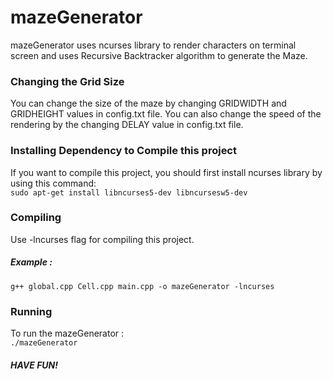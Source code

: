 # mazeGenerator
mazeGenerator uses ncurses library to render characters on terminal screen and uses Recursive Backtracker algorithm to generate the Maze.

### Changing the Grid Size
You can change the size of the maze by changing GRIDWIDTH and GRIDHEIGHT values in config.txt file. You can also change the speed of the rendering by the changing DELAY value in config.txt file.

### Installing Dependency to Compile this project

If you want to compile this project, you should first install ncurses library by using this command: <br />
`sudo apt-get install libncurses5-dev libncursesw5-dev`

### Compiling

Use -lncurses flag for compiling this project.
##### Example : 
`g++ global.cpp Cell.cpp main.cpp -o mazeGenerator -lncurses`

### Running

To run the mazeGenerator : <br />
`./mazeGenerator`

##### HAVE FUN!
